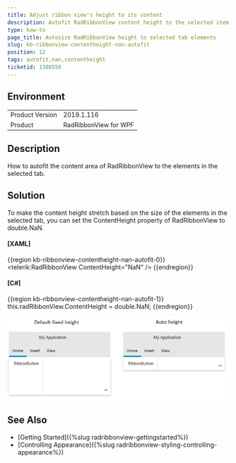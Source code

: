 ```yaml
---
title: Adjust ribbon view's height to its content
description: Autofit RadRibbonView content height to the selected item content
type: how-to
page_title: Autosize RadRibbonView height to selected tab elements 
slug: kb-ribbonview-contentheight-nan-autofit
position: 12
tags: autofit,nan,contentheight
ticketid: 1388550
---
```


## Environment
<table>
	<tr>
		<td>Product Version</td>
		<td>2019.1.116</td>
	</tr>
	<tr>
		<td>Product</td>
		<td>RadRibbonView for WPF</td>
	</tr>
</table>

## Description

How to autofit the content area of RadRibbonView to the elements in the selected tab.

## Solution

To make the content height stretch based on the size of the elements in the selected tab, you can set the ContentHeight property of RadRibbonView to double.NaN.

#### __[XAML]__
{{region kb-ribbonview-contentheight-nan-autofit-0}}
    <telerik:RadRibbonView ContentHeight="NaN" />
{{endregion}}

#### __[C#]__
{{region kb-ribbonview-contentheight-nan-autofit-1}}
     this.radRibbonView.ContentHeight = double.NaN;
{{endregion}}

![Before (left) and after (right) visual example](images/kb-ribbonview-contentheight-nan-autofit-0.png)

## See Also
* [Getting Started]({%slug radribbonview-gettingstarted%})
* [Controlling Appearance]({%slug radribbonview-styling-controlling-appearance%})
